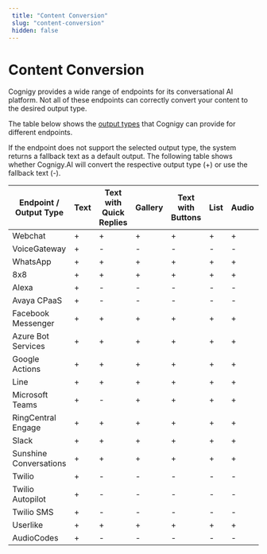 ```yaml
---
 title: "Content Conversion" 
 slug: "content-conversion" 
 hidden: false 
---
```


# Content Conversion

Cognigy provides a wide range of endpoints for its conversational AI platform. Not all of these endpoints can correctly convert your content to the desired output type.

The table below shows the [output types](../flow-nodes/message/say.md#output-types) that Cognigy can provide for different endpoints.

If the endpoint does not support the selected output type, the system returns a fallback text as a default output. The following table shows whether Cognigy.AI will convert the respective output type (+) or use the fallback text (-).

| Endpoint / Output Type | Text | Text with Quick Replies | Gallery | Text with Buttons | List | Audio | Image | Video | Adaptive Card |
|------------------------|------|-------------------------|---------|-------------------|------|-------|-------|-------|---------------|
| Webchat                | +    | +                       | +       | +                 | +    | +     | +     | +     | +             |
| VoiceGateway           | +    | -                       | -       | -                 | -    | -     | -     | -     | -             |
| WhatsApp               | +    | +                       | +       | +                 | +    | +     | +     | +     | -             |
| 8x8                    | +    | +                       | +       | +                 | +    | +     | +     | +     | 1.3           |
| Alexa                  | +    | -                       | -       | -                 | -    | -     | -     | -     | -             |
| Avaya CPaaS            | +    | -                       | -       | -                 | -    | -     | -     | -     | -             |
| Facebook Messenger     | +    | +                       | +       | +                 | +    | +     | +     | +     | 1.0           |
| Azure Bot Services     | +    | +                       | +       | +                 | +    | +     | +     | +     | 1.0           |
| Google Actions         | +    | +                       | +       | +                 | +    | +     | +     | +     | 1.0           |
| Line                   | +    | +                       | +       | +                 | +    | +     | +     | +     | +             |
| Microsoft Teams        | +    | -                       | +       | +                 | +    | +     | +     | +     | 1.0           |
| RingCentral Engage     | +    | +                       | +       | +                 | +    | +     | +     | +     | +             |
| Slack                  | +    | +                       | +       | +                 | +    | +     | +     | +     | 1.0           |
| Sunshine Conversations | +    | +                       | +       | +                 | +    | +     | +     | +     | 1.0           |
| Twilio                 | +    | -                       | -       | -                 | -    | -     | -     | -     | -             |
| Twilio Autopilot       | +    | -                       | -       | -                 | -    | -     | -     | -     | -             |
| Twilio SMS             | +    | -                       | -       | -                 | -    | -     | -     | -     | -             |
| Userlike               | +    | +                       | +       | +                 | +    | +     | +     | +     | 1.0           |
| AudioCodes             | +    | -                       | -       | -                 | -    | -     | -     | -     | -             |
